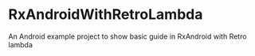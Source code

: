 # RxAndroidWithRetroLambda
An Android example project to show basic guide in RxAndroid with Retro lambda
